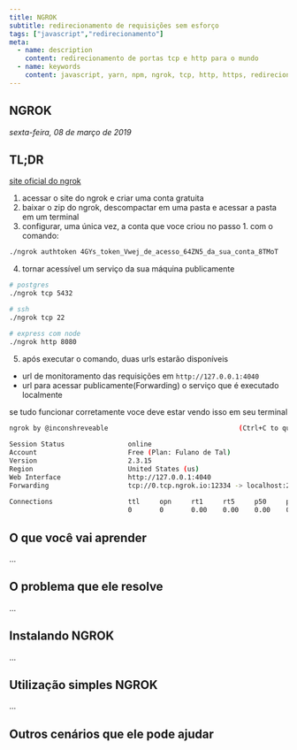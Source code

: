 ```yaml
---
title: NGROK
subtitle: redirecionamento de requisições sem esforço
tags: ["javascript","redirecionamento"]
meta:
  - name: description
    content: redirecionamento de portas tcp e http para o mundo
  - name: keywords
    content: javascript, yarn, npm, ngrok, tcp, http, https, redirecionamento
---
```


## NGROK

<TagLinks />

*sexta-feira, 08 de março de 2019*
## TL;DR
[site oficial do ngrok](https://ngrok.com/)

1. acessar o site do ngrok e criar uma conta gratuita
2. baixar o zip do ngrok, descompactar em uma pasta e acessar a pasta em um terminal
3. configurar, uma única vez, a conta que voce criou no passo 1. com o comando:
```bash
./ngrok authtoken 4GYs_token_Vwej_de_acesso_64ZN5_da_sua_conta_8TMoT
```
4. tornar acessível um serviço da sua máquina publicamente
```bash
# postgres
./ngrok tcp 5432

# ssh
./ngrok tcp 22

# express com node
./ngrok http 8080
```
5. após executar o comando, duas urls estarão disponíveis
- url de monitoramento das requisições em `http://127.0.0.1:4040`
- url para acessar publicamente(Forwarding) o serviço que é executado localmente

se tudo funcionar corretamente voce deve estar vendo isso em seu terminal
```bash
ngrok by @inconshreveable                                 (Ctrl+C to quit)
  
Session Status                online
Account                       Free (Plan: Fulano de Tal)
Version                       2.3.15
Region                        United States (us)
Web Interface                 http://127.0.0.1:4040
Forwarding                    tcp://0.tcp.ngrok.io:12334 -> localhost:22                                 
 
Connections                   ttl     opn     rt1     rt5     p50     p90                                
                              0       0       0.00    0.00    0.00    0.00  
```


## O que você vai aprender
...

## O problema que ele resolve
...

## Instalando NGROK
...

## Utilização simples NGROK
...

## Outros cenários que ele pode ajudar
